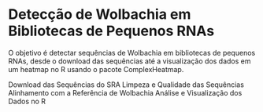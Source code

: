 # Detecção de Wolbachia em Bibliotecas de Pequenos RNAs

O objetivo é detectar sequências de Wolbachia em bibliotecas de pequenos RNAs, desde o download das 
sequências até a visualização dos dados em um heatmap no R usando o pacote ComplexHeatmap.

Download das Sequências do SRA
Limpeza e Qualidade das Sequências
Alinhamento com a Referência de Wolbachia
Análise e Visualização dos Dados no R

